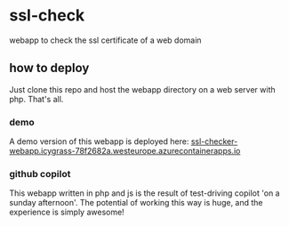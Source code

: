 # ssl-check
webapp to check the ssl certificate of a web domain

## how to deploy

Just clone this repo and host the webapp directory on a web server with php. That's all.

### demo

A demo version of this webapp is deployed here: [ssl-checker-webapp.icygrass-78f2682a.westeurope.azurecontainerapps.io](https://ssl-checker-webapp.icygrass-78f2682a.westeurope.azurecontainerapps.io)

### github copilot
This webapp written in php and js is the result of test-driving copilot 'on a sunday afternoon'. The potential of working this way is huge, and the experience is simply awesome!